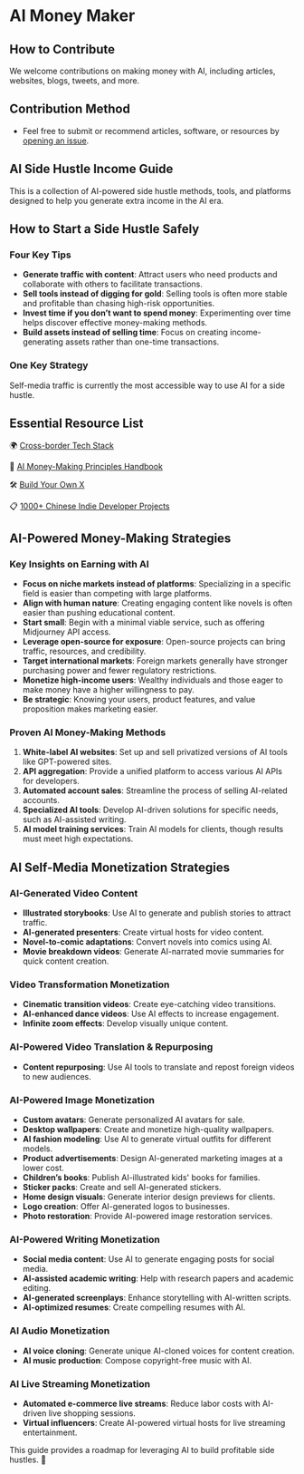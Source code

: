 # AI Money Maker

## How to Contribute

We welcome contributions on making money with AI, including articles, websites, blogs, tweets, and more.

## Contribution Method

- Feel free to submit or recommend articles, software, or resources by [opening an issue](https://github.com/XiaomingX/ai-money-maker-handbook/issues/new).

## AI Side Hustle Income Guide

This is a collection of AI-powered side hustle methods, tools, and platforms designed to help you generate extra income in the AI era.

## How to Start a Side Hustle Safely

### Four Key Tips
- **Generate traffic with content**: Attract users who need products and collaborate with others to facilitate transactions.
- **Sell tools instead of digging for gold**: Selling tools is often more stable and profitable than chasing high-risk opportunities.
- **Invest time if you don’t want to spend money**: Experimenting over time helps discover effective money-making methods.
- **Build assets instead of selling time**: Focus on creating income-generating assets rather than one-time transactions.

### One Key Strategy
Self-media traffic is currently the most accessible way to use AI for a side hustle.

## Essential Resource List

🌍 [Cross-border Tech Stack](https://github.com/XiaomingX/indie-hacker-tools-plus)

🤖 [AI Money-Making Principles Handbook](https://github.com/XiaomingX/ai-money-maker-handbook)

🛠️ [Build Your Own X](https://github.com/XiaomingX/build-your-own-xxx)

📋 [1000+ Chinese Indie Developer Projects](https://github.com/XiaomingX/1000-chinese-independent-developer-plus)

## AI-Powered Money-Making Strategies

### Key Insights on Earning with AI
- **Focus on niche markets instead of platforms**: Specializing in a specific field is easier than competing with large platforms.
- **Align with human nature**: Creating engaging content like novels is often easier than pushing educational content.
- **Start small**: Begin with a minimal viable service, such as offering Midjourney API access.
- **Leverage open-source for exposure**: Open-source projects can bring traffic, resources, and credibility.
- **Target international markets**: Foreign markets generally have stronger purchasing power and fewer regulatory restrictions.
- **Monetize high-income users**: Wealthy individuals and those eager to make money have a higher willingness to pay.
- **Be strategic**: Knowing your users, product features, and value proposition makes marketing easier.

### Proven AI Money-Making Methods
1. **White-label AI websites**: Set up and sell privatized versions of AI tools like GPT-powered sites.
2. **API aggregation**: Provide a unified platform to access various AI APIs for developers.
3. **Automated account sales**: Streamline the process of selling AI-related accounts.
4. **Specialized AI tools**: Develop AI-driven solutions for specific needs, such as AI-assisted writing.
5. **AI model training services**: Train AI models for clients, though results must meet high expectations.

## AI Self-Media Monetization Strategies

### AI-Generated Video Content
- **Illustrated storybooks**: Use AI to generate and publish stories to attract traffic.
- **AI-generated presenters**: Create virtual hosts for video content.
- **Novel-to-comic adaptations**: Convert novels into comics using AI.
- **Movie breakdown videos**: Generate AI-narrated movie summaries for quick content creation.

### Video Transformation Monetization
- **Cinematic transition videos**: Create eye-catching video transitions.
- **AI-enhanced dance videos**: Use AI effects to increase engagement.
- **Infinite zoom effects**: Develop visually unique content.

### AI-Powered Video Translation & Repurposing
- **Content repurposing**: Use AI tools to translate and repost foreign videos to new audiences.

### AI-Powered Image Monetization
- **Custom avatars**: Generate personalized AI avatars for sale.
- **Desktop wallpapers**: Create and monetize high-quality wallpapers.
- **AI fashion modeling**: Use AI to generate virtual outfits for different models.
- **Product advertisements**: Design AI-generated marketing images at a lower cost.
- **Children’s books**: Publish AI-illustrated kids' books for families.
- **Sticker packs**: Create and sell AI-generated stickers.
- **Home design visuals**: Generate interior design previews for clients.
- **Logo creation**: Offer AI-generated logos to businesses.
- **Photo restoration**: Provide AI-powered image restoration services.

### AI-Powered Writing Monetization
- **Social media content**: Use AI to generate engaging posts for social media.
- **AI-assisted academic writing**: Help with research papers and academic editing.
- **AI-generated screenplays**: Enhance storytelling with AI-written scripts.
- **AI-optimized resumes**: Create compelling resumes with AI.

### AI Audio Monetization
- **AI voice cloning**: Generate unique AI-cloned voices for content creation.
- **AI music production**: Compose copyright-free music with AI.

### AI Live Streaming Monetization
- **Automated e-commerce live streams**: Reduce labor costs with AI-driven live shopping sessions.
- **Virtual influencers**: Create AI-powered virtual hosts for live streaming entertainment.

This guide provides a roadmap for leveraging AI to build profitable side hustles. 🚀
